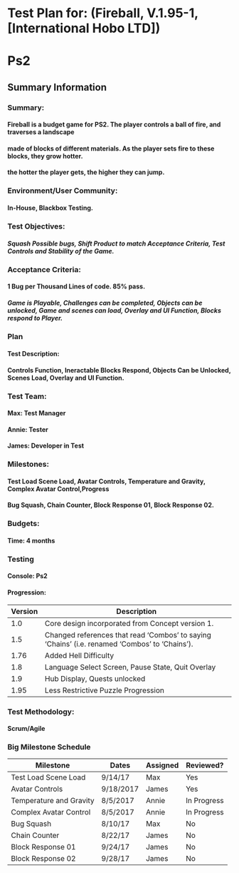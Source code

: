 
# Test Plan for: (Fireball, V.1.95-1, [International Hobo LTD])
# Ps2

## Summary Information
### Summary:
#### Fireball is a budget game for PS2. The player controls a ball of fire, and traverses a landscape 
#### made of blocks of different materials. As the player sets fire to these blocks, they grow hotter.
#### the hotter the player gets, the higher they can jump.

### Environment/User Community: 
#### In-House, Blackbox Testing.

### Test Objectives:
##### Squash Possible bugs, Shift Product to match Acceptance Criteria, Test Controls and Stability of the Game. 

### Acceptance Criteria:
#### 1 Bug per Thousand Lines of code. 85% pass. 
##### Game is Playable, Challenges can be completed, Objects can be unlocked, Game and scenes can load, Overlay and UI Function, Blocks respond to Player. 
####
### Plan
#### Test Description:
#### Controls Function, Ineractable Blocks Respond, Objects Can be Unlocked, Scenes Load, Overlay and UI Function. 

### Test Team:
#### Max: Test Manager
#### Annie: Tester
#### James: Developer in Test

### Milestones:
#### Test Load Scene Load, Avatar Controls, Temperature and Gravity, Complex Avatar Control,Progress
#### Bug Squash, Chain Counter, Block Response 01, Block Response 02.

### Budgets:
#### Time: 4 months

### Testing
#### Console: Ps2

#### Progression:
Version | Description 
------------ | ------------- 
1.0 | Core design incorporated from Concept version 1.
1.5 | Changed references that read ‘Combos’ to saying ‘Chains’ (i.e. renamed ‘Combos’ to ‘Chains’).
1.76 | Added Hell Difficulty
1.8 | Language Select Screen, Pause State, Quit Overlay
1.9 | Hub Display, Quests unlocked
1.95 | Less Restrictive Puzzle Progression

### Test Methodology:
#### Scrum/Agile

### Big Milestone Schedule

Milestone | Dates | Assigned | Reviewed?
------------ | ------------- | ------------- | -------------
Test Load Scene Load | 9/14/17 | Max | Yes
Avatar Controls | 9/18/2017 | James | Yes
Temperature and Gravity | 8/5/2017 | Annie | In Progress
Complex Avatar Control | 8/5/2017 | Annie | In Progress
Bug Squash | 8/10/17 | Max | No
Chain Counter | 8/22/17 | James | No
Block Response 01 | 9/24/17| James | No
Block Response 02 | 9/28/17| James | No



